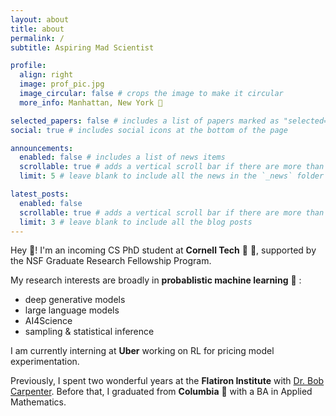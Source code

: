 ```yaml
---
layout: about
title: about
permalink: /
subtitle: Aspiring Mad Scientist

profile:
  align: right
  image: prof_pic.jpg
  image_circular: false # crops the image to make it circular
  more_info: Manhattan, New York 🗽

selected_papers: false # includes a list of papers marked as "selected={true}"
social: true # includes social icons at the bottom of the page

announcements:
  enabled: false # includes a list of news items
  scrollable: true # adds a vertical scroll bar if there are more than 3 news items
  limit: 5 # leave blank to include all the news in the `_news` folder

latest_posts:
  enabled: false
  scrollable: true # adds a vertical scroll bar if there are more than 3 new posts items
  limit: 3 # leave blank to include all the blog posts
---
```


Hey :wave:! I'm an incoming CS PhD student at **Cornell Tech** :bear: :aerial_tramway:, supported by the NSF Graduate Research Fellowship Program.

My research interests are broadly in **probablistic machine learning** :robot: :

- deep generative models
- large language models
- AI4Science
- sampling & statistical inference

I am currently interning at **Uber** working on RL for pricing model experimentation.

Previously, I spent two wonderful years at the **Flatiron Institute** with [Dr. Bob Carpenter](https://bob-carpenter.github.io). Before that, I graduated from **Columbia** :lion: with a BA in Applied Mathematics.
